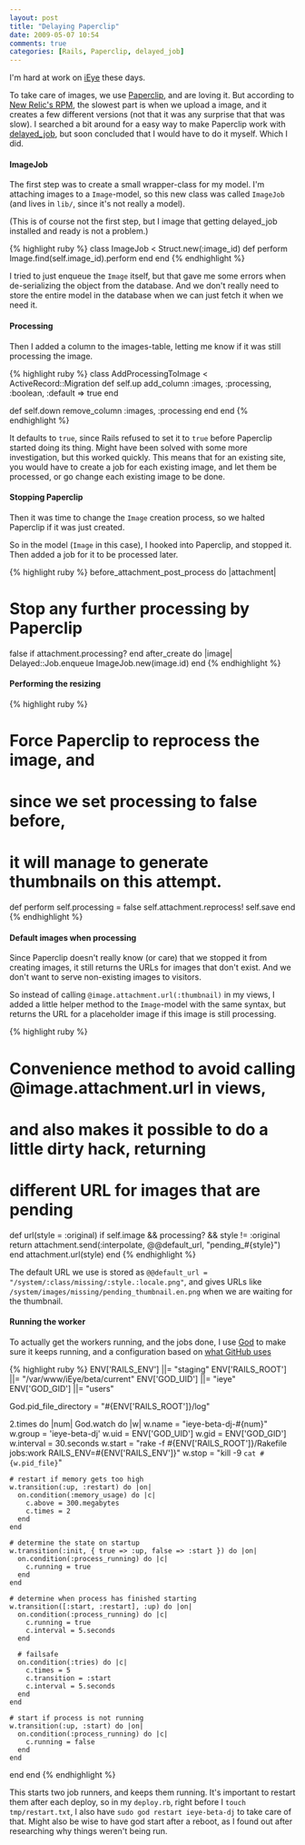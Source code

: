 ```yaml
---
layout: post
title: "Delaying Paperclip"
date: 2009-05-07 10:54
comments: true
categories: [Rails, Paperclip, delayed_job]
---
```


I'm hard at work on [iEye](https://ieye.org) these days.

To take care of images, we use [Paperclip](http://thoughtbot.com/projects/paperclip/), and are loving it. But according to [New Relic's RPM](http://www.newrelic.com/), the slowest part is when we upload a image, and it creates a few different versions (not that it was any surprise that that was slow). I searched a bit around for a easy way to make Paperclip work with [delayed\_job](http://tobi.github.com/delayed_job), but soon concluded that I would have to do it myself. Which I did.

#### ImageJob

The first step was to create a small wrapper-class for my model. I'm attaching images to a `Image`-model, so this new class was called `ImageJob` (and lives in `lib/`, since it's not really a model).

(This is of course not the first step, but I image that getting delayed\_job installed and ready is not a problem.)

{% highlight ruby %}
class ImageJob < Struct.new(:image_id)
  def perform
    Image.find(self.image_id).perform
  end
end
{% endhighlight %}

I tried to just enqueue the `Image` itself, but that gave me some errors when de-serializing the object from the database. And we don't really need to store the entire model in the database when we can just fetch it when we need it.

#### Processing

Then I added a column to the images-table, letting me know if it was still processing the image.

{% highlight ruby %}
class AddProcessingToImage < ActiveRecord::Migration
  def self.up
    add_column :images, :processing, :boolean, :default => true
  end

  def self.down
    remove_column :images, :processing
  end
end
{% endhighlight %}

It defaults to `true`, since Rails refused to set it to `true` before Paperclip started doing its thing. Might have been solved with some more investigation, but this worked quickly. This means that for an existing site, you would have to create a job for each existing image, and let them be processed, or go change each existing image to be done.

#### Stopping Paperclip

Then it was time to change the `Image` creation process, so we halted Paperclip if it was just created.

So in the model (`Image` in this case), I hooked into Paperclip, and stopped it. Then added a job for it to be processed later.

{% highlight ruby %}
before_attachment_post_process do |attachment|
  # Stop any further processing by Paperclip
  false if attachment.processing?
end
after_create do |image|
  Delayed::Job.enqueue ImageJob.new(image.id)
end
{% endhighlight %}

#### Performing the resizing

{% highlight ruby %}
# Force Paperclip to reprocess the image, and
# since we set processing to false before,
# it will manage to generate thumbnails on this attempt.
def perform
  self.processing = false
  self.attachment.reprocess!
  self.save
end
{% endhighlight %}

#### Default images when processing

Since Paperclip doesn't really know (or care) that we stopped it from creating images, it still returns the URLs for images that don't exist. And we don't want to serve non-existing images to visitors.

So instead of calling `@image.attachment.url(:thumbnail)` in my views, I added a little helper method to the `Image`-model with the same syntax, but returns the URL for a placeholder image if this image is still processing.

{% highlight ruby %}
# Convenience method to avoid calling @image.attachment.url in views,
# and also makes it possible to do a little dirty hack, returning
# different URL for images that are pending
def url(style = :original)
  if self.image && processing? && style != :original
    return attachment.send(:interpolate, @@default_url, "pending_#{style}")
  end
  attachment.url(style)
end
{% endhighlight %}

The default URL we use is stored as `@@default_url = "/system/:class/missing/:style.:locale.png"`, and gives URLs like `/system/images/missing/pending_thumbnail.en.png` when we are waiting for the thumbnail.

#### Running the worker

To actually get the workers running, and the jobs done, I use [God](http://github.com/mojombo/god) to make sure it keeps running, and a configuration based on [what GitHub uses](http://github.com/blog/229-dj-god)

{% highlight ruby %}
ENV['RAILS_ENV']  ||= "staging"
ENV['RAILS_ROOT'] ||= "/var/www/iEye/beta/current"
ENV['GOD_UID']    ||= "ieye"
ENV['GOD_GID']    ||= "users"

God.pid_file_directory = "#{ENV['RAILS_ROOT']}/log"

2.times do |num|
  God.watch do |w|
    w.name     = "ieye-beta-dj-#{num}"
    w.group    = 'ieye-beta-dj'
    w.uid      = ENV['GOD_UID']
    w.gid      = ENV['GOD_GID']
    w.interval = 30.seconds
    w.start    = "rake -f #{ENV['RAILS_ROOT']}/Rakefile jobs:work RAILS_ENV=#{ENV['RAILS_ENV']}"
    w.stop     = "kill -9 `cat #{w.pid_file}`"

    # restart if memory gets too high
    w.transition(:up, :restart) do |on|
      on.condition(:memory_usage) do |c|
        c.above = 300.megabytes
        c.times = 2
      end
    end

    # determine the state on startup
    w.transition(:init, { true => :up, false => :start }) do |on|
      on.condition(:process_running) do |c|
        c.running = true
      end
    end

    # determine when process has finished starting
    w.transition([:start, :restart], :up) do |on|
      on.condition(:process_running) do |c|
        c.running = true
        c.interval = 5.seconds
      end

      # failsafe
      on.condition(:tries) do |c|
        c.times = 5
        c.transition = :start
        c.interval = 5.seconds
      end
    end

    # start if process is not running
    w.transition(:up, :start) do |on|
      on.condition(:process_running) do |c|
        c.running = false
      end
    end
  end
end
{% endhighlight %}

This starts two job runners, and keeps them running. It's important to restart them after each deploy, so in my `deploy.rb`, right before I `touch tmp/restart.txt`, I also have `sudo god restart ieye-beta-dj` to take care of that. Might also be wise to have god start after a reboot, as I found out after researching why things weren't being run.